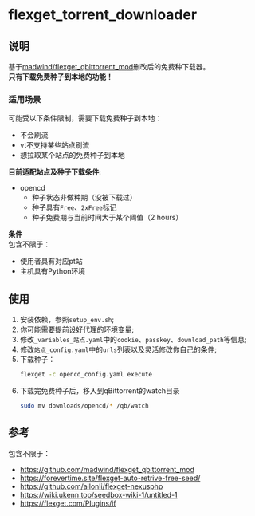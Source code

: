 # flexget_torrent_downloader

## 说明
基于[madwind/flexget_qbittorrent_mod](https://github.com/madwind/flexget_qbittorrent_mod)删改后的免费种下载器。  
**只有下载免费种子到本地的功能！**

### 适用场景
可能受以下条件限制，需要下载免费种子到本地：
- 不会刷流
- vt不支持某些站点刷流
- 想拉取某个站点的免费种子到本地

**目前适配站点及种子下载条件**:  
- opencd
    - 种子状态非做种期（没被下载过）
    - 种子具有`Free`、`2xFree`标记
    - 种子免费期与当前时间大于某个阈值（2 hours）

**条件**  
包含不限于：
- 使用者具有对应pt站
- 主机具有Python环境

## 使用
1. 安装依赖，参照`setup_env.sh`;
2. 你可能需要提前设好代理的环境变量;
3. 修改`_variables_站点.yaml`中的`cookie`、`passkey`、`download_path`等信息;
4. 修改`站点_config.yaml`中的`urls`列表以及灵活修改你自己的条件;
5. 下载种子：
    ```bash
    flexget -c opencd_config.yaml execute
    ```
6. 下载完免费种子后，移入到qBittorrent的watch目录
    ```bash
    sudo mv downloads/opencd/* /qb/watch
    ```

## 参考
包含不限于：
- https://github.com/madwind/flexget_qbittorrent_mod
- https://forevertime.site/flexget-auto-retrive-free-seed/
- https://github.com/allonli/flexget-nexusphp
- https://wiki.ukenn.top/seedbox-wiki-1/untitled-1
- https://flexget.com/Plugins/if
